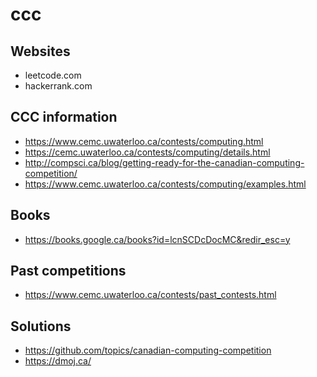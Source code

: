 # ccc

## Websites

-   leetcode.com
-   hackerrank.com

## CCC information

-   https://www.cemc.uwaterloo.ca/contests/computing.html
-   https://cemc.uwaterloo.ca/contests/computing/details.html
-   http://compsci.ca/blog/getting-ready-for-the-canadian-computing-competition/
-   https://www.cemc.uwaterloo.ca/contests/computing/examples.html

## Books

-   https://books.google.ca/books?id=lcnSCDcDocMC&redir_esc=y

## Past competitions

-   https://www.cemc.uwaterloo.ca/contests/past_contests.html

## Solutions

-   https://github.com/topics/canadian-computing-competition
-   https://dmoj.ca/

